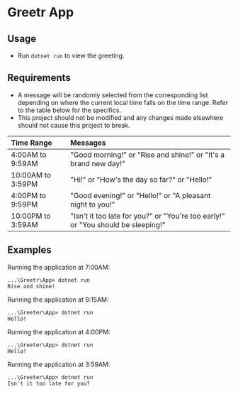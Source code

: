 # Greetr App

## Usage
* Run `dotnet run` to view the greeting.

## Requirements
* A message will be randomly selected from the corresponding list depending on where the current local time falls on the time range. Refer to the table below for the specifics.
* This project should not be modified and any changes made elsewhere should not cause this project to break.

|Time Range|Messages|
|:-        |:-      |
|4:00AM to 9:59AM|"Good morning!" or "Rise and shine!" or "It's a brand new day!"|
|10:00AM to 3:59PM|"Hi!" or "How's the day so far?" or "Hello!"|
|4:00PM to 9:59PM|"Good evening!" or "Hello!" or "A pleasant night to you!"|
|10:00PM to 3:59AM|"Isn't it too late for you?" or "You're too early!" or "You should be sleeping!"|

## Examples
Running the application at 7:00AM:
```
...\Greetr\App> dotnet run
Rise and shine!
```

Running the application at 9:15AM:
```
...\Greeter\App> dotnet run
Hello!
```

Running the application at 4:00PM:
```
...\Greeter\App> dotnet run
Hello!
```

Running the application at 3:59AM:
```
...\Greeter\App> dotnet run
Isn't it too late for you?
```
